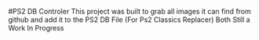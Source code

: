 #PS2 DB Controler
This project was built to grab all images it can find from github and add it to the PS2 DB File (For Ps2 Classics Replacer)
Both Still a Work In Progress
